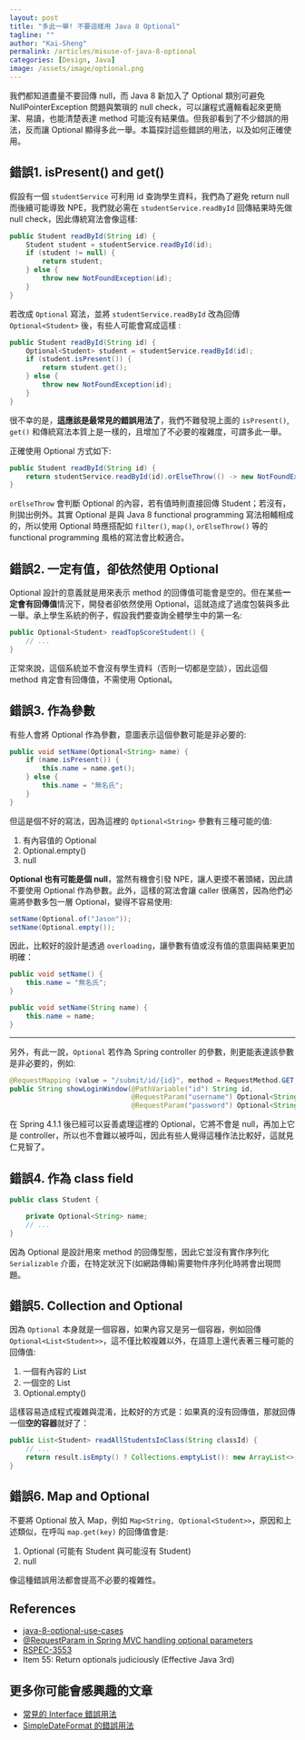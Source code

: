 ```yaml
---
layout: post
title: "多此一舉! 不要這樣用 Java 8 Optional"
tagline: ""
author: "Kai-Sheng"
permalink: /articles/misuse-of-java-8-optional
categories: [Design, Java]
image: /assets/image/optional.png
--- 
```


我們都知道盡量不要回傳 null，而 Java 8 新加入了 Optional 類別可避免 NullPointerException 問題與繁瑣的 null check，可以讓程式邏輯看起來更簡潔、易讀，也能清楚表達 method 可能沒有結果值。但我卻看到了不少錯誤的用法，反而讓 Optional 顯得多此一舉。本篇探討這些錯誤的用法，以及如何正確使用。
 

 
## **錯誤1. isPresent() and get()**
假設有一個 `studentService` 可利用 id 查詢學生資料，我們為了避免 return null 而後續可能導致 NPE，我們就必需在 `studentService.readById` 回傳結果時先做 null check，因此傳統寫法會像這樣:

```java
public Student readById(String id) {
    Student student = studentService.readById(id);
    if (student != null) {
        return student;
    } else {
        throw new NotFoundException(id); 
    }
}
```
若改成 `Optional` 寫法，並將 `studentService.readById` 改為回傳 `Optional<Student>` 後，有些人可能會寫成這樣 :

```java
public Student readById(String id) {
    Optional<Student> student = studentService.readById(id);
    if (student.isPresent()) {
        return student.get();
    } else {
        throw new NotFoundException(id); 
    }
}
```

很不幸的是，**這應該是最常見的錯誤用法了**，我們不難發現上面的 `isPresent()`, `get()` 和傳統寫法本質上是一樣的，且增加了不必要的複雜度，可謂多此一舉。

正確使用 Optional 方式如下:
 
```java
public Student readById(String id) {
    return studentService.readById(id).orElseThrow(() -> new NotFoundException(id));
}
```

`orElseThrow` 會判斷 Optional 的內容，若有值時則直接回傳 Student；若沒有，則拋出例外。其實 Optional 是與 Java 8 functional programming 寫法相輔相成的，所以使用 Optional 時應搭配如 `filter()`, `map()`, `orElseThrow()` 等的 functional programming 風格的寫法會比較適合。

## **錯誤2. 一定有值，卻依然使用 Optional**
Optional 設計的意義就是用來表示 method 的回傳值可能會是空的。但在某些**一定會有回傳值**情況下，開發者卻依然使用 Optional，這就造成了過度包裝與多此一舉。承上學生系統的例子，假設我們要查詢全體學生中的第一名:
```java
public Optional<Student> readTopScoreStudent() {
    // ...
}
```
正常來說，這個系統並不會沒有學生資料（否則一切都是空談），因此這個 method 肯定會有回傳值，不需使用 Optional。

## **錯誤3. 作為參數**
有些人會將 Optional 作為參數，意圖表示這個參數可能是非必要的:

```java
public void setName(Optional<String> name) {
    if (name.isPresent()) {
        this.name = name.get();
    } else {
        this.name = "無名氏";
    }
}
```

但這是個不好的寫法，因為這裡的 `Optional<String>` 參數有三種可能的值:
1. 有內容值的 Optional 
2. Optional.empty()
3. null

**Optional 也有可能是個 null**，當然有機會引發 NPE，讓人更摸不著頭緒，因此請不要使用 Optional 作為參數。此外，這樣的寫法會讓 caller 很痛苦，因為他們必需將參數多包一層 Optional，變得不容易使用:

```java
setName(Optional.of("Jason"));
setName(Optional.empty());
```

因此，比較好的設計是透過 `overloading`，讓參數有值或沒有值的意圖與結果更加明確：

```java
public void setName() {
    this.name = "無名氏";
}

public void setName(String name) {
    this.name = name;
}
```

-------

另外，有此一說，`Optional` 若作為 Spring controller 的參數，則更能表達該參數是非必要的，例如: 

```java
@RequestMapping (value = "/submit/id/{id}", method = RequestMethod.GET, produces="text/xml")
public String showLoginWindow(@PathVariable("id") String id,
                              @RequestParam("username") Optional<String> username,
                              @RequestParam("password") Optional<String> password) { ... }
```

在 Spring 4.1.1 後已經可以妥善處理這裡的 Optional，它將不會是 null，再加上它是 controller，所以也不會難以被呼叫，因此有些人覺得這種作法比較好，這就見仁見智了。

## **錯誤4. 作為 class field**

```java
public class Student {

    private Optional<String> name;
    // ...
}
```

因為 Optional 是設計用來 method 的回傳型態，因此它並沒有實作序列化 `Serializable` 介面，在特定狀況下(如網路傳輸)需要物件序列化時將會出現問題。

## **錯誤5. Collection and Optional**
因為 `Optional` 本身就是一個容器，如果內容又是另一個容器，例如回傳 `Optional<List<Student>>`，這不僅比較複雜以外，在語意上還代表著三種可能的回傳值:
1. 一個有內容的 List
2. 一個空的 List
3. Optional.empty()

這樣容易造成程式複雜與混淆，比較好的方式是：如果真的沒有回傳值，那就回傳一個**空的容器**就好了：

```java
public List<Student> readAllStudentsInClass(String classId) {
    // ... 
    return result.isEmpty() ? Collections.emptyList(): new ArrayList<>(result);
}
```
 
## **錯誤6. Map and Optional**
不要將 Optional 放入 Map，例如 `Map<String, Optional<Student>>`，原因和上述類似，在呼叫 `map.get(key)` 的回傳值會是:
1. Optional (可能有 Student 與可能沒有 Student)
2. null

像這種錯誤用法都會提高不必要的複雜性。

## **References**
- [java-8-optional-use-cases](http://dolszewski.com/java/java-8-optional-use-cases/)
- [@RequestParam in Spring MVC handling optional parameters](https://stackoverflow.com/questions/22373696/requestparam-in-spring-mvc-handling-optional-parameters)
- [RSPEC-3553](https://rules.sonarsource.com/java/tag/clumsy/RSPEC-3553)
- Item 55: Return optionals judiciously (Effective Java 3rd)

## **更多你可能會感興趣的文章**
- [常見的 Interface 錯誤用法](/articles/anti-pattern-of-java-interface-impl-style)
- [SimpleDateFormat 的錯誤用法](/articles/simple-date-format)